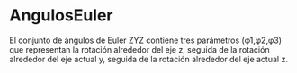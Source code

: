 # AngulosEuler
El conjunto de ángulos de Euler ZYZ contiene tres parámetros (φ1,φ2,φ3) que representan la rotación alrededor del eje z, seguida de la rotación alrededor del eje actual y, seguida de la rotación alrededor del eje actual z.
